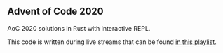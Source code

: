## Advent of Code 2020

AoC 2020 solutions in Rust with interactive REPL.

This code is written during live streams that can be found
[in this playlist](https://youtube.com/playlist?list=PLoSY6azqHO7BpQo8jWKi4cFIobJo-TCzU).
